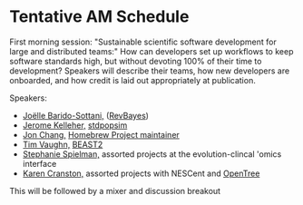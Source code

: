 # Tentative AM Schedule

First morning session: "Sustainable scientific software development for large and distributed teams:" How can developers set up workflows to keep software standards high, but without devoting 100% of their time to development? Speakers will describe their teams, how new developers are onboarded, and how credit is laid out appropriately at publication.

Speakers:
  + [Joëlle Barido-Sottani,](https://www.eeob.iastate.edu/people/joelle-barido-sottani) ([RevBayes](revbayes.github.io/))
  + [Jerome Kelleher,](http://jeromekelleher.net/) [stdpopsim](https://stdpopsim.readthedocs.io/en/latest/)
  + [Jon Chang,](https://jonathanchang.org/) [Homebrew Project maintainer](https://brew.sh/)
  + [Tim Vaughn,](https://bsse.ethz.ch/department/people/detail-person.MjM5MzU5.TGlzdC8yNjY5LDEwNjI4NTM0MDk=.html) [BEAST2](http://www.beast2.org/)
  + [Stephanie Spielman,](https://spielmanlab.github.io/) assorted projects at the evolution-clincal 'omics interface
  + [Karen Cranston,](https://karencranston.ca/) assorted projects with NESCent and [OpenTree](https://tree.opentreeoflife.org/)


This will be followed by a mixer and discussion breakout
